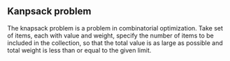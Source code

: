 ## Kanpsack problem

The knapsack problem is a problem in combinatorial optimization.
Take set of items, each with value and weight, 
specify the number of items to be included in the 
collection, so that the total value is as large as possible 
and total weight is less than or equal to the given limit.

